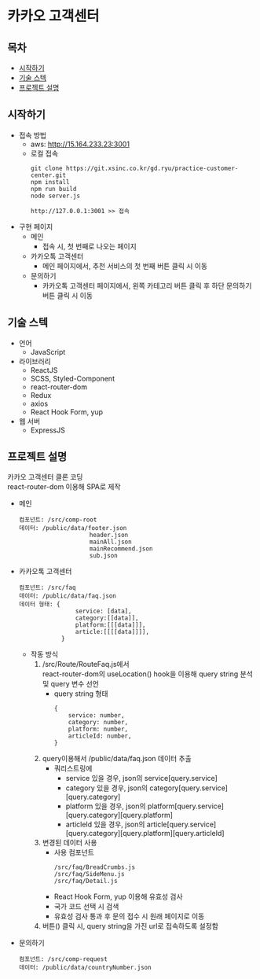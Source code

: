 # 카카오 고객센터
## 목차
- [시작하기](#시작하기)
- [기술 스텍](#기술-스텍)
- [프로젝트 설명](#프로젝트-설명)
## 시작하기
- 접속 방법
    - aws: http://15.164.233.23:3001
    - 로컬 접속
        ```
        git clone https://git.xsinc.co.kr/gd.ryu/practice-customer-center.git
        npm install
        npm run build
        node server.js

        http://127.0.0.1:3001 >> 접속
        ```
- 구현 페이지
    - 메인
        - 접속 시, 첫 번째로 나오는 페이지
    - 카카오톡 고객센터
        - 메인 페이지에서, 추천 서비스의 첫 번째 버튼 클릭 시 이동
    - 문의하기
        - 카카오톡 고객센터 페이지에서, 왼쪽 카테고리 버튼 클릭 후 하단 문의하기 버튼 클릭 시 이동
## 기술 스텍
- 언어
    - JavaScript
- 라이브러리
    - ReactJS
    - SCSS, Styled-Component
    - react-router-dom
    - Redux
    - axios
    - React Hook Form, yup
- 웹 서버
    - ExpressJS
## 프로젝트 설명
카카오 고객센터 클론 코딩  
react-router-dom 이용해 SPA로 제작
- 메인

    ```
    컴포넌트: /src/comp-root
    데이터: /public/data/footer.json 
                        header.json
                        mainAll.json
                        mainRecommend.json
                        sub.json
    ```
- 카카오톡 고객센터
    ```
    컴포넌트: /src/faq
    데이터: /public/data/faq.json
    데이터 형태: {
                    service: [data],
                    category:[[data]],
                    platform:[[[data]]],
                    article:[[[[data]]]],
                }
    ```
    - 작동 방식  
        1. /src/Route/RouteFaq.js에서  
        react-router-dom의 useLocation() hook을 이용해 query string 분석 및 query 변수 선언
            - query string 형태
                ```
                {
                    service: number,
                    category: number,
                    platform: number,
                    articleId: number,
                }
                ```
        2. query이용해서 /public/data/faq.json 데이터 추출
            - 쿼리스트링에
                - service 있을 경우, json의 service[query.service]
                - category 있을 경우, json의 category[query.service][query.category]
                - platform 있을 경우, json의 platform[query.service][query.category][query.platform]
                - articleId 있을 경우, json의 article[query.service][query.category][query.platform][query.articleId]
        3. 변경된 데이터 사용
            - 사용 컴포넌트
                ```
                /src/faq/BreadCrumbs.js
                /src/faq/SideMenu.js
                /src/faq/Detail.js
                ```
            - React Hook Form, yup 이용해 유효성 검사
            - 국가 코드 선택 시 검색
            - 유효성 검사 통과 후 문의 접수 시 원래 페이지로 이동
        4. 버튼(<Link />) 클릭 시, query string을 가진 url로 접속하도록 설정함
- 문의하기
    ```
    컴포넌트: /src/comp-request
    데이터: /public/data/countryNumber.json
    ```
